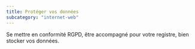 ```yaml
---
title: Protéger vos données
subcategory: "internet-web"
---
```


Se mettre en conformité RGPD, être accompagné pour votre registre, bien stocker vos données.
